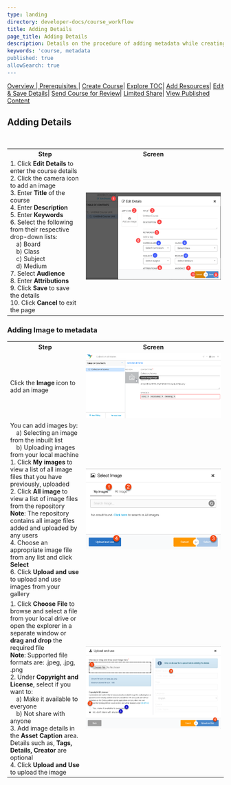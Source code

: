 ```yaml
---
type: landing
directory: developer-docs/course_workflow
title: Adding Details
page_title: Adding Details
description: Details on the procedure of adding metadata while creating course
keywords: 'course, metadata 
published: true
allowSearch: true
---
```


<a href="developer-docs/course_workflow/course_creation_overview"> Overview </a>|<a href="developer-docs/course_workflow/prerequisite"> Prerequisites </a>| <a href="developer-docs/course_workflow/start_creating"> Create Course</a>| <a href="developer-docs/course_workflow/exploring_toc"> Explore TOC</a>| <a href="developer-docs/course_workflow/adding_resource"> Add Resources</a>| <a href="developer-docs/course_workflow/save_edit"> Edit & Save Details</a>| <a href="developer-docs/course_workflow/send_for_review"> Send Course for Review</a>| <a href="developer-docs/course_workflow/limited_share"> Limited Share</a>| <a href="developer-docs/course_workflow/view_publish_content"> View Published Content</a> 


## Adding Details 
<table>
  <tr>
    <th style="width:35%;">Step</th>
    <th style="width:65%;">Screen</th>
  </tr>
  <tr>
    <td>1. Click <b>Edit Details</b> to enter the course details 
      <br>2. Click the camera icon to add an image 
      <br>3. Enter <b>Title</b> of the course 
      <br>4. Enter <b>Description</b> 
      <br>5. Enter <b>Keywords</b> 
      <br>6. Select the following from their respective drop-down lists: 
      <br>&emsp;a) Board 
      <br>&emsp;b) Class 
      <br>&emsp;c) Subject 
      <br>&emsp;d) Medium 
      <br>7. Select <b>Audience</b> 
      <br>8. Enter <b>Attributions</b> <br>9. Click <b>Save</b> to save the details <br>10. Click <b>Cancel</b> to exit the page
    </td>
    <td><img src="pages/features-documentation/images/add_details.png"></td>
  </tr>
 </table>

 ### Adding Image to metadata

 <table>
  <tr>
    <th style="width:35%;">Step</th>
    <th style="width:65%;">Screen</th>
  </tr>
  <tr>
    <td>Click the <b>Image</b> icon to add an image</td>
    <td><img src="pages/features-documentation/images/collection/collection_imageicon.png"></td>
  </tr>
  <tr>
    <td> You can add images by: <br>&emsp;a) Selecting an image from the inbuilt list <br>&emsp;b) Uploading images from your local machine <br>1. Click <b>My images</b> to view a list of all image files that you have previously, uploaded <br>2. Click <b>All image</b> to view a list of image files from the repository    
      <br><b>Note</b>: The repository contains all image files added and uploaded by any users
      <br>4. Choose an appropriate image file from any list and click <b>Select</b> <br>6. Click <b>Upload and use</b> to upload and use images from your gallery
    </td>
    <td><img src="pages/features-documentation/images/course_selectimage.png"></td>
  </tr>
  <tr>
      <td>1. Click <b>Choose File</b> to browse and select a file from your local drive or open the explorer in a separate window or <b>drag and drop</b> the required file 
   <br><b>Note</b>: Supported file formats are: .jpeg, .jpg, .png     
   <br>2. Under <b>Copyright and License</b>, select if you want to: <br>&emsp;a) Make it available to everyone <br>&emsp;b) Not share with anyone <br>3. Add image details in the <b>Asset Caption</b> area. Details such as, <b>Tags, Details, Creator</b> are optional <br>4. Click <b>Upload and Use</b> to upload the image
      </td>
    <td><img src="pages/features-documentation/images/course_uploadimage.png"></td>
  </tr>
</table>
